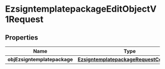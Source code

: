 
# EzsigntemplatepackageEditObjectV1Request

## Properties
Name | Type | Description | Notes
------------ | ------------- | ------------- | -------------
**objEzsigntemplatepackage** | [**EzsigntemplatepackageRequestCompound**](EzsigntemplatepackageRequestCompound.md) |  | 



